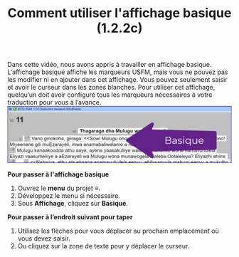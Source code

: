 ﻿---
title: Comment utiliser l'affichage basique (1.2.2c)
---

Dans cette vidéo, nous avons appris à travailler en affichage basique. L'affichage basique affiche les marqueurs USFM, mais vous ne pouvez pas les modifier ni en ajouter dans cet affichage. Vous pouvez seulement saisir et avoir le curseur dans les zones blanches. Pour utiliser cet affichage, quelqu’un doit avoir configuré tous les marqueurs nécessaires à votre traduction pour vous à l’avance.
![](../media/db5ed440fee71257896ac72e3a90c302.png)

**Pour passer à l'affichage basique**

1. Ouvrez le **menu** du projet **≡**.
1. Développez le menu si nécessaire.
1. Sous **Affichage**, cliquez sur **Basique**.

**Pour passer à l’endroit suivant pour taper**

1. Utilisez les flèches pour vous déplacer au prochain emplacement où vous devez saisir.
2. Ou cliquez sur la zone de texte pour y déplacer le curseur.
